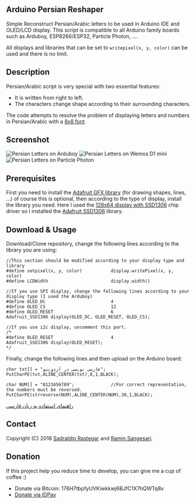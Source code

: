 ## Arduino Persian Reshaper
Simple Reconstruct Persian/Arabic letters to be used in Arduino IDE and OLED/LCD display. This script is compatible to all Arduino family boards such as Arduboy, ESP8266/ESP32, Particle Photon, ....

All displays and libraries that can be set to ```writepixel(x, y, color)``` can be used and there is no limit.

## Description
Persian/Arabic script is very special with two essential features:
- It is written from right to left.
- The characters change shape according to their surrounding characters.

The code attempts to resolve the problem of displaying letters and numbers in Persian/Arabic with a [8x8 font](https://raw.githubusercontent.com/idreamsi/arduino-persian-reshaper/master/8x8_FONT.bmp).

## Screenshot
![Persian Letters on Arduboy](https://raw.githubusercontent.com/idreamsi/arduino-persian-reshaper/master/arduboy.jpg)
![Persian Letters on Wemos D1 mini](https://raw.githubusercontent.com/idreamsi/arduino-persian-reshaper/master/wemos_d1_mini.jpg)
![Persian Letters on Particle Photon](https://raw.githubusercontent.com/idreamsi/arduino-persian-reshaper/master/particle_photon.jpg)

## Prerequisites
First you need to install the [Adafruit GFX library](https://github.com/adafruit/Adafruit-GFX-Library) (for drawing shapes, lines, ...) of course this is optional, then according to the type of display, install the library you need. Here I used the [128x64 display with SSD1306](https://www.adafruit.com/product/326) chip driver so I installed the [Adafruit SSD1306](https://github.com/adafruit/Adafruit_SSD1306) library.

## Download & Usage
Download/Clone repository, change the following lines according to the library you are using:
```
//This section should be modified according to your display type and library
#define setpixel(x, y, color)           display.writePixel(x, y, color)
#define LCDWidth                        display.width()

//If you use SPI display, change the following lines according to your display type (I used the Arduboy)
#define OLED_DC                         4
#define OLED_CS                         12
#define OLED_RESET                      6
Adafruit_SSD1306 display(OLED_DC, OLED_RESET, OLED_CS);

//If you use i2c display, uncomment this part.
/*
#define OLED_RESET                      4
Adafruit_SSD1306 display(OLED_RESET);
*/

```
Finally, change the following lines and then upload on the Arduino board:
```
char txt[] = "فارسی نویسی در آردوینو";
PutCharPE(txt,ALINE_CENTER(txt),8,1,BLACK);

char NUM[] = "0123456789";              //For correct representation, the numbers must be reversed.
PutCharPE(strreverse(NUM),ALINE_CENTER(NUM),30,1,BLACK);
```

[راهنمای استفاده به زبان فارسی](http://www.idreams.ir/%d8%b1%d8%a7%d9%87%d9%86%d9%85%d8%a7%db%8c-%d9%81%d8%a7%d8%b1%d8%b3%db%8c-%d9%86%d9%88%db%8c%d8%b3%db%8c-%d8%b1%d9%88%db%8c-%d9%86%d9%85%d8%a7%db%8c%d8%b4%da%af%d8%b1%d9%87%d8%a7%db%8c-%d9%be%db%8c/)

## Contact
Copyright (C) 2018 [Sadraldin Rastegar](mailto:s_qwerty13@live.com) and [Ramin Sangesari](mailto:r.sangsari@gmail.com).

## Donation
If this project help you reduce time to develop, you can give me a cup of coffee :)

- Donate via Bitcoin: 176H7tbpfyUVKiwkkwj6BJfC1X7hQWTq8v
- [Donate via IDPay](https://idpay.ir/idreams)
